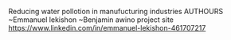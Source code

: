 Reducing water pollotion in manufucturing industries
AUTHOURS
~Emmanuel lekishon
~Benjamin awino
project site
https://www.linkedin.com/in/emmanuel-lekishon-461707217
